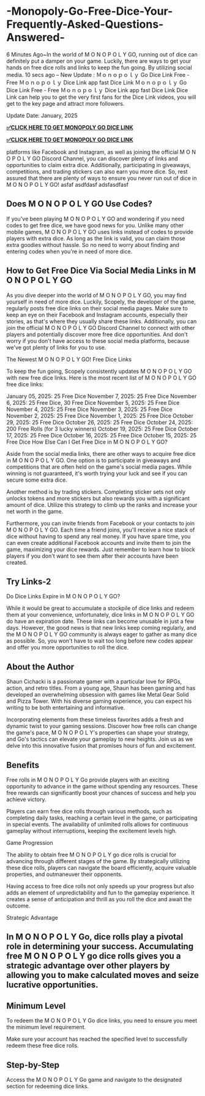 # -Monopoly-Go-Free-Dice-Your-Frequently-Asked-Questions-Answered-
6 Minutes Ago~In the world of M O N O P O L Y GO, running out of dice can definitely put a damper on your game. Luckily, there are ways to get your hands on free dice rolls and links to keep the fun going. By utilizing social media. 10 secs ago – New Update : Ｍｏｎｏｐｏｌｙ Go Dice Link Free - Free Ｍｏｎｏｐｏｌｙ Dice Link app fast Dice Link Ｍｏｎｏｐｏｌｙ Go Dice Link Free - Free Ｍｏｎｏｐｏｌｙ Dice Link app fast Dice Link Dice Link can help you to get the very first fans for the Dice Link videos, you will get to the key page and attract more followers.

Update Date: January, 2025



**[✅️️CLICK HERE TO GET MONOPOLY GO DICE LINK​](https://bestoffers1.xyz/free-robux1/)**

**[✅️️CLICK HERE TO GET MONOPOLY GO DICE LINK​](https://bestoffers1.xyz/free-robux1/)**

platforms like Facebook and Instagram, as well as joining the official M O N O P O L Y GO Discord Channel, you can discover plenty of links and opportunities to claim extra dice. Additionally, participating in giveaways, competitions, and trading stickers can also earn you more dice. So, rest assured that there are plenty of ways to ensure you never run out of dice in M O N O P O L Y GO! asfaf asdfdasf adsfasdfasf

## Does M O N O P O L Y GO Use Codes?

If you've been playing M O N O P O L Y GO and wondering if you need codes to get free dice, we have good news for you. Unlike many other mobile games, M O N O P O L Y GO uses links instead of codes to provide players with extra dice. As long as the link is valid, you can claim those extra goodies without hassle. So no need to worry about finding and entering codes when you're in need of more dice.

## How to Get Free Dice Via Social Media Links in M O N O P O L Y GO



As you dive deeper into the world of M O N O P O L Y GO, you may find yourself in need of more dice. Luckily, Scopely, the developer of the game, regularly posts free dice links on their social media pages. Make sure to keep an eye on their Facebook and Instagram accounts, especially their stories, as that's where they usually share these links. Additionally, you can join the official M O N O P O L Y GO Discord Channel to connect with other players and potentially discover more free dice opportunities. And don't worry if you don't have access to these social media platforms, because we've got plenty of links for you to use.

The Newest M O N O P O L Y GO! Free Dice Links

To keep the fun going, Scopely consistently updates M O N O P O L Y GO with new free dice links. Here is the most recent list of M O N O P O L Y GO free dice links:

January 05, 2025: 25 Free Dice November 7, 2025: 25 Free Dice November 6, 2025: 25 Free Dice, 30 Free Dice November 5, 2025: 25 Free Dice November 4, 2025: 25 Free Dice November 3, 2025: 25 Free Dice November 2, 2025: 25 Free Dice November 1, 2025: 25 Free Dice October 29, 2025: 25 Free Dice October 26, 2025: 25 Free Dice October 24, 2025: 200 Free Rolls (for 3 lucky winners) October 19, 2025: 25 Free Dice October 17, 2025: 25 Free Dice October 16, 2025: 25 Free Dice October 15, 2025: 25 Free Dice How Else Can I Get Free Dice in M O N O P O L Y GO?

Aside from the social media links, there are other ways to acquire free dice in M O N O P O L Y GO. One option is to participate in giveaways and competitions that are often held on the game's social media pages. While winning is not guaranteed, it's worth trying your luck and see if you can secure some extra dice.

Another method is by trading stickers. Completing sticker sets not only unlocks tokens and more stickers but also rewards you with a significant amount of dice. Utilize this strategy to climb up the ranks and increase your net worth in the game.

Furthermore, you can invite friends from Facebook or your contacts to join M O N O P O L Y GO. Each time a friend joins, you'll receive a nice stack of dice without having to spend any real money. If you have spare time, you can even create additional Facebook accounts and invite them to join the game, maximizing your dice rewards. Just remember to learn how to block players if you don't want to see them after their accounts have been created.

## Try Links-2

Do Dice Links Expire in M O N O P O L Y GO?

While it would be great to accumulate a stockpile of dice links and redeem them at your convenience, unfortunately, dice links in M O N O P O L Y GO do have an expiration date. These links can become unusable in just a few days. However, the good news is that new links keep coming regularly, and the M O N O P O L Y GO community is always eager to gather as many dice as possible. So, you won't have to wait too long before new codes appear and offer you more opportunities to roll the dice.

## About the Author

Shaun Cichacki is a passionate gamer with a particular love for RPGs, action, and retro titles. From a young age, Shaun has been gaming and has developed an overwhelming obsession with games like Metal Gear Solid and Pizza Tower. With his diverse gaming experience, you can expect his writing to be both entertaining and informative.

Incorporating elements from these timeless favorites adds a fresh and dynamic twist to your gaming sessions. Discover how free rolls can change the game's pace, M O N O P O L Y's properties can shape your strategy, and Go's tactics can elevate your gameplay to new heights. Join us as we delve into this innovative fusion that promises hours of fun and excitement.

## Benefits

Free rolls in M O N O P O L Y Go provide players with an exciting opportunity to advance in the game without spending any resources. These free rewards can significantly boost your chances of success and help you achieve victory.

Players can earn free dice rolls through various methods, such as completing daily tasks, reaching a certain level in the game, or participating in special events. The availability of unlimited rolls allows for continuous gameplay without interruptions, keeping the excitement levels high.

Game Progression

The ability to obtain free M O N O P O L Y go dice rolls is crucial for advancing through different stages of the game. By strategically utilizing these dice rolls, players can navigate the board efficiently, acquire valuable properties, and outmaneuver their opponents.

Having access to free dice rolls not only speeds up your progress but also adds an element of unpredictability and fun to the gameplay experience. It creates a sense of anticipation and thrill as you roll the dice and await the outcome.

Strategic Advantage

## In M O N O P O L Y Go, dice rolls play a pivotal role in determining your success. Accumulating free M O N O P O L Y go dice rolls gives you a strategic advantage over other players by allowing you to make calculated moves and seize lucrative opportunities.

## Minimum Level

To redeem the M O N O P O L Y Go dice links, you need to ensure you meet the minimum level requirement.

Make sure your account has reached the specified level to successfully redeem these free dice rolls.

## Step-by-Step

Access the M O N O P O L Y Go game and navigate to the designated section for redeeming dice links.
​
